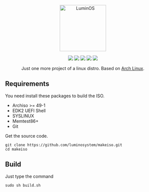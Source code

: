 
<p align="center">
<a href="https://luminos.github.io"><img src="https://avatars.githubusercontent.com/u/61036387?s=200&v=4" height="150" width="150" alt="LuminOS"></a>
</p>

<p align="center">
  <img src="https://img.shields.io/badge/Maintained%3F-Yes-green?style=flat-square">
  <img src="https://img.shields.io/github/license/luminosystem/makeiso?style=flat-square">
  <img src="https://img.shields.io/github/stars/luminosystem/makeiso?style=flat-square">
  <img src="https://img.shields.io/github/forks/luminosystem/makeiso?color=teal&style=flat-square">
  <img src="https://img.shields.io/github/issues/luminosystem/makeiso?color=violet&style=flat-square">
</p>

<p align="center">
Just one more project of a linux distro. Based on <a href="https://www.archlinux.org">Arch Linux</a>.
</p>

## Requirements

You need install these packages to build the ISO.

 - Archiso >= 49-1
 - EDK2 UEFI Shell
 - SYSLINUX
 - Memtest86+
 - Git

Get the source code.

    git clone https://github.com/luminosystem/makeiso.git
    cd makeiso

## Build

Just type the command

    sudo sh build.sh
